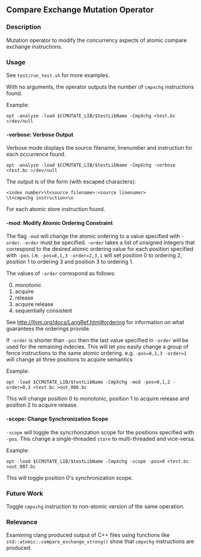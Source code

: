 ## Compare Exchange Mutation Operator

### Description
Mutation operator to modify the concurrency aspects of atomic compare exchange
instructions.

### Usage
See `test/run_test.sh` for more examples.

With no arguments, the operator outputs the number of `cmpxchg` instructions
found.

Example:
`````
opt -analyze -load $CCMUTATE_LIB/$testLibName -CmpXchg <test.bc >/dev/null
`````

#### -verbose: Verbose Output
Verbose mode displays the source filename, linenumber and instruction for each
occurrence found.

`````
opt -analyze -load $CCMUTATE_LIB/$testLibName -CmpXchg -verbose <test.bc >/dev/null
`````

The output is of the form (with escaped characters):
`````
<index number>\t<source filename>:<source linenumer>
\t<cmpxchg instruction>\n
`````
For each atomic store instruction found.

#### -mod: Modify Atomic Ordering Constraint
The flag `-mod` will change the atomic ordering to a value specified with
`-order`. `-order` must be specified. `-order` takes a list of unsigned
integers that correspond to the desired atomic ordering value for each
position specified with `-pos`. i.e. `-pos=0,1,3 -order=2,3,1` will set
position 0 to ordering 2, position 1 to ordering 3 and position 3 to ordering
1.

The values of `-order` correspond as follows:

0. monotonic
1. acquire
2. release
3. acquire release
4. sequentially consistent

See http://llvm.org/docs/LangRef.html#ordering for information on what
guarantees the orderings provide.

If `-order` is shorter than `-pos` then the last value specified in `-order`
will be used for the remaining indecies. This will let you easily change a
group of fence instructions to the same atomic ordering. e.g. `-pos=0,1,3
-order=1` will change all three positions to acquire semantics

Example:
`````
opt -load $CCMUTATE_LIB/$testLibName -CmpXchg -mod -pos=0,1,2 -order=0,3 <test.bc >out_006.bc
`````
This will change position 0 to monotonic, position 1 to acquire release
and position 2 to acquire release.

#### -scope: Change Synchronization Scope
`-scope` will toggle the syncrhonization scope for the positions specified with
`-pos`. This change a single-threaded `store` to multi-threaded and vice-versa.

Example:
`````
opt -load $CCMUTATE_LIB/$testLibName -CmpXchg -scope -pos=0 <test.bc >out_007.bc
`````

This will toggle position 0's synchronization scope.

### Future Work
Toggle `cmpxchg` instruction to non-atomic version of the same operation.

### Relevance
Examining clang produced output of C++ files using functions like
`std::atomic::compare_exchange_strong()` show that `cmpxchg` instructions are
produced.
